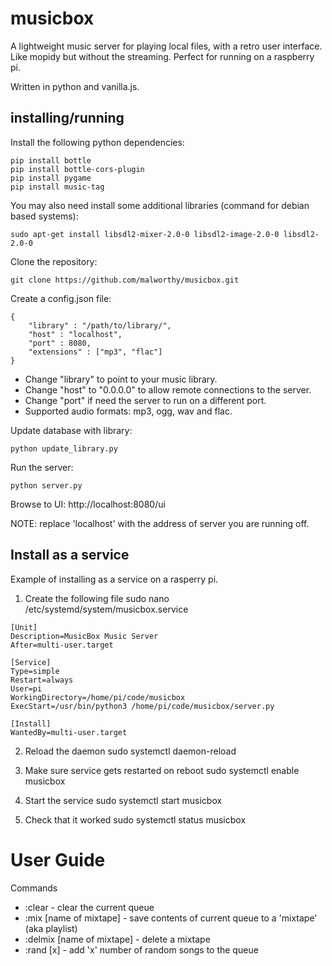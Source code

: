 # musicbox

A lightweight music server for playing local files, with a retro user interface.  Like mopidy but without the streaming. Perfect for running on a raspberry pi.

Written in python and vanilla.js.

## installing/running

Install the following python dependencies:
```
pip install bottle
pip install bottle-cors-plugin
pip install pygame
pip install music-tag
```

You may also need install some additional libraries (command for debian based systems):
```
sudo apt-get install libsdl2-mixer-2.0-0 libsdl2-image-2.0-0 libsdl2-2.0-0
```

Clone the repository:
```
git clone https://github.com/malworthy/musicbox.git
```
Create a config.json file:  
```
{
    "library" : "/path/to/library/",
    "host" : "localhost",
    "port" : 8080,
    "extensions" : ["mp3", "flac"]
}
```
- Change "library" to point to your music library.
- Change "host" to "0.0.0.0" to allow remote connections to the server.
- Change "port" if need the server to run on a different port.
- Supported audio formats: mp3, ogg, wav and flac.


Update database with library:
```
python update_library.py
```

Run the server:
```
python server.py
```

Browse to UI:
http://localhost:8080/ui

NOTE: replace 'localhost' with the address of server you are running off.   


## Install as a service

Example of installing as a service on a rasperry pi.

1) Create the following file
sudo nano /etc/systemd/system/musicbox.service

```
[Unit]
Description=MusicBox Music Server
After=multi-user.target

[Service]
Type=simple
Restart=always
User=pi
WorkingDirectory=/home/pi/code/musicbox
ExecStart=/usr/bin/python3 /home/pi/code/musicbox/server.py

[Install]
WantedBy=multi-user.target
```

2) Reload the daemon
sudo systemctl daemon-reload

3) Make sure service gets restarted on reboot
sudo systemctl enable musicbox

4) Start the service
sudo systemctl start musicbox

5) Check that it worked
sudo systemctl status musicbox

# User Guide

Commands
- :clear - clear the current queue
- :mix [name of mixtape] - save contents of current queue to a 'mixtape' (aka playlist)
- :delmix [name of mixtape] - delete a mixtape
- :rand [x] - add 'x' number of random songs to the queue
 

